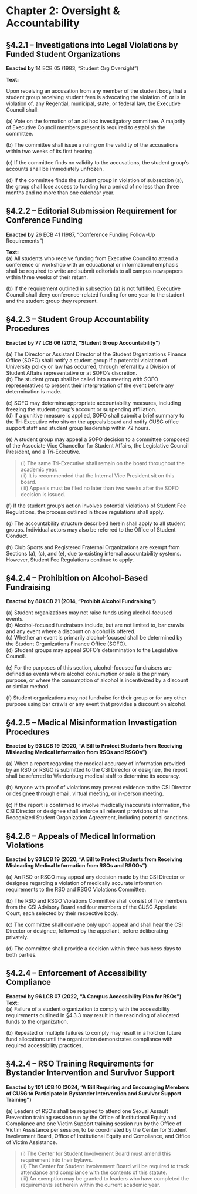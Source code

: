# Chapter 2: Oversight & Accountability

## §4.2.1 – Investigations into Legal Violations by Funded Student Organizations

**Enacted by** 14 ECB 05 (1983, “Student Org Oversight”)

**Text:**

Upon receiving an accusation from any member of the student body that a student group receiving student fees is advocating the violation of, or is in violation of, any Regential, municipal, state, or federal law, the Executive Council shall:

(a) Vote on the formation of an ad hoc investigatory committee. A majority of Executive Council members present is required to establish the committee.

(b) The committee shall issue a ruling on the validity of the accusations within two weeks of its first hearing.

(c) If the committee finds no validity to the accusations, the student group’s accounts shall be immediately unfrozen.

(d) If the committee finds the student group in violation of subsection (a), the group shall lose access to funding for a period of no less than three months and no more than one calendar year.

## §4.2.2 – Editorial Submission Requirement for Conference Funding

**Enacted by** 26 ECB 41 (1987, “Conference Funding Follow-Up Requirements”)

**Text:**  
(a) All students who receive funding from Executive Council to attend a conference or workshop with an educational or informational emphasis shall be required to write and submit editorials to all campus newspapers within three weeks of their return.

(b) If the requirement outlined in subsection (a) is not fulfilled, Executive Council shall deny conference-related funding for one year to the student and the student group they represent.


## §4.2.3 – Student Group Accountability Procedures  
**Enacted by 77 LCB 06 (2012, “Student Group Accountability”)**

(a) The Director or Assistant Director of the Student Organizations Finance Office (SOFO) shall notify a student group if a potential violation of University policy or law has occurred, through referral by a Division of Student Affairs representative or at SOFO’s discretion.  
(b) The student group shall be called into a meeting with SOFO representatives to present their interpretation of the event before any determination is made.

(c) SOFO may determine appropriate accountability measures, including freezing the student group’s account or suspending affiliation.  
(d) If a punitive measure is applied, SOFO shall submit a brief summary to the Tri-Executive who sits on the appeals board and notify CUSG office support staff and student group leadership within 72 hours.

(e) A student group may appeal a SOFO decision to a committee composed of the Associate Vice Chancellor for Student Affairs, the Legislative Council President, and a Tri-Executive.  
> (i) The same Tri-Executive shall remain on the board throughout the academic year.  
> (ii) It is recommended that the Internal Vice President sit on this board.  
> (iii) Appeals must be filed no later than two weeks after the SOFO decision is issued.

(f) If the student group’s action involves potential violations of Student Fee Regulations, the process outlined in those regulations shall apply.

(g) The accountability structure described herein shall apply to all student groups. Individual actors may also be referred to the Office of Student Conduct.

(h) Club Sports and Registered Fraternal Organizations are exempt from Sections (a), (c), and (e), due to existing internal accountability systems. However, Student Fee Regulations continue to apply.


## §4.2.4 – Prohibition on Alcohol-Based Fundraising  
**Enacted by 80 LCB 21 (2014, “Prohibit Alcohol Fundraising”)**

(a) Student organizations may not raise funds using alcohol-focused events.  
(b) Alcohol-focused fundraisers include, but are not limited to, bar crawls and any event where a discount on alcohol is offered.  
(c) Whether an event is primarily alcohol-focused shall be determined by the Student Organizations Finance Office (SOFO).  
(d) Student groups may appeal SOFO’s determination to the Legislative Council.

(e) For the purposes of this section, alcohol-focused fundraisers are defined as events where alcohol consumption or sale is the primary purpose, or where the consumption of alcohol is incentivized by a discount or similar method.

(f) Student organizations may not fundraise for their group or for any other purpose using bar crawls or any event that provides a discount on alcohol.

## §4.2.5 – Medical Misinformation Investigation Procedures  
**Enacted by 93 LCB 19 (2020, “A Bill to Protect Students from Receiving Misleading Medical Information from RSOs and RSGOs”)**

(a) When a report regarding the medical accuracy of information provided by an RSO or RSGO is submitted to the CSI Director or designee, the report shall be referred to Wardenburg medical staff to determine its accuracy.

(b) Anyone with proof of violations may present evidence to the CSI Director or designee through email, virtual meeting, or in-person meeting.

(c) If the report is confirmed to involve medically inaccurate information, the CSI Director or designee shall enforce all relevant provisions of the Recognized Student Organization Agreement, including potential sanctions.

## §4.2.6 – Appeals of Medical Information Violations  
**Enacted by 93 LCB 19 (2020, “A Bill to Protect Students from Receiving Misleading Medical Information from RSOs and RSGOs”)**

(a) An RSO or RSGO may appeal any decision made by the CSI Director or designee regarding a violation of medically accurate information requirements to the RSO and RSGO Violations Committee.

(b) The RSO and RSGO Violations Committee shall consist of five members from the CSI Advisory Board and four members of the CUSG Appellate Court, each selected by their respective body.

(c) The committee shall convene only upon appeal and shall hear the CSI Director or designee, followed by the appellant, before deliberating privately.

(d) The committee shall provide a decision within three business days to both parties.

## §4.2.4 – Enforcement of Accessibility Compliance  
**Enacted by 96 LCB 07 (2022, “A Campus Accessibility Plan for RSOs”)**  
**Text:**  
(a) Failure of a student organization to comply with the accessibility requirements outlined in §4.3.3 may result in the rescinding of allocated funds to the organization.

(b) Repeated or multiple failures to comply may result in a hold on future fund allocations until the organization demonstrates compliance with required accessibility practices.


## §4.2.4 – RSO Training Requirements for Bystander Intervention and Survivor Support  
**Enacted by 101 LCB 10 (2024, “A Bill Requiring and Encouraging Members of CUSG to Participate in Bystander Intervention and Survivor Support Training”)**

(a) Leaders of RSO’s shall be required to attend one Sexual Assault Prevention training session run by the Office of Institutional Equity and Compliance and one Victim Support training session run by the Office of Victim Assistance per session, to be coordinated by the Center for Student Involvement Board, Office of Institutional Equity and Compliance, and Office of Victim Assistance.  
> (i) The Center for Student Involvement Board must amend this requirement into their bylaws.  
> (ii) The Center for Student Involvement Board will be required to track attendance and compliance with the contents of this statute.  
> (iii) An exemption may be granted to leaders who have completed the requirements set herein within the current academic year.
